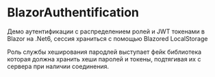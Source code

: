 # BlazorAuthentification

Демо аутентификации с распределением ролей и JWT токенами в Blazor на .Net6, сессия храниться с помощью Blazored LocalStorage   


Роль службы хеширования пародлей выступает фейк библиотека которая должна хранить хеши паролей и токены, подтягивая их с сервера при наличии соединения.
